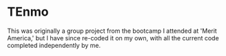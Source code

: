 # TEnmo
This was originally a group project from the bootcamp I attended at 'Merit America,' but I have since re-coded it on my own, with all the current code completed independently by me.
